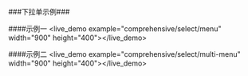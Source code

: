 ###下拉单示例###

####示例一
<live_demo example="comprehensive/select/menu" width="900" height="400"></live_demo>

####示例二
<live_demo example="comprehensive/select/multi-menu" width="900" height="400"></live_demo>



